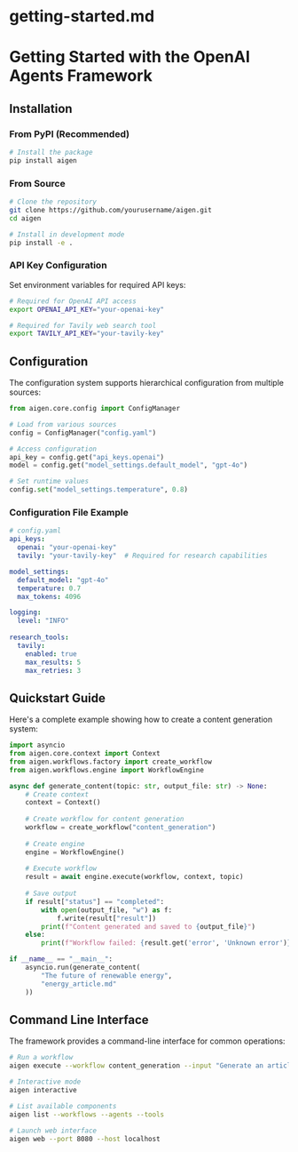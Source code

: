 # getting-started.md

# Getting Started with the OpenAI Agents Framework

## Installation

### From PyPI (Recommended)

```bash
# Install the package
pip install aigen
```

### From Source

```bash
# Clone the repository
git clone https://github.com/yourusername/aigen.git
cd aigen

# Install in development mode
pip install -e .
```

### API Key Configuration

Set environment variables for required API keys:

```bash
# Required for OpenAI API access
export OPENAI_API_KEY="your-openai-key"

# Required for Tavily web search tool
export TAVILY_API_KEY="your-tavily-key"  
```

## Configuration

The configuration system supports hierarchical configuration from multiple sources:

```python
from aigen.core.config import ConfigManager

# Load from various sources
config = ConfigManager("config.yaml")  

# Access configuration
api_key = config.get("api_keys.openai")
model = config.get("model_settings.default_model", "gpt-4o")

# Set runtime values
config.set("model_settings.temperature", 0.8)
```

### Configuration File Example

```yaml
# config.yaml
api_keys:
  openai: "your-openai-key"
  tavily: "your-tavily-key"  # Required for research capabilities

model_settings:
  default_model: "gpt-4o"
  temperature: 0.7
  max_tokens: 4096

logging:
  level: "INFO"
  
research_tools:
  tavily:
    enabled: true
    max_results: 5
    max_retries: 3
```

## Quickstart Guide

Here's a complete example showing how to create a content generation system:

```python
import asyncio
from aigen.core.context import Context
from aigen.workflows.factory import create_workflow
from aigen.workflows.engine import WorkflowEngine

async def generate_content(topic: str, output_file: str) -> None:
    # Create context
    context = Context()
    
    # Create workflow for content generation
    workflow = create_workflow("content_generation")
    
    # Create engine
    engine = WorkflowEngine()
    
    # Execute workflow
    result = await engine.execute(workflow, context, topic)
    
    # Save output
    if result["status"] == "completed":
        with open(output_file, "w") as f:
            f.write(result["result"])
        print(f"Content generated and saved to {output_file}")
    else:
        print(f"Workflow failed: {result.get('error', 'Unknown error')}")

if __name__ == "__main__":
    asyncio.run(generate_content(
        "The future of renewable energy",
        "energy_article.md"
    ))
```

## Command Line Interface

The framework provides a command-line interface for common operations:

```bash
# Run a workflow
aigen execute --workflow content_generation --input "Generate an article about AI" --output article.md

# Interactive mode
aigen interactive

# List available components
aigen list --workflows --agents --tools

# Launch web interface
aigen web --port 8080 --host localhost
```